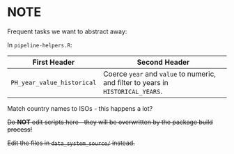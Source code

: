 # NOTE

Frequent tasks we want to abstract away:

In `pipeline-helpers.R`:

First Header | Second Header
------------ | -------------
`PH_year_value_historical` | Coerce `year` and `value` to numeric, and filter to years in `HISTORICAL_YEARS`.


Match country names to ISOs - this happens a lot?



~~Do **NOT** edit scripts here--they will be overwritten by the package build process!~~

~~Edit the files in `data_system_source/` instead.~~
